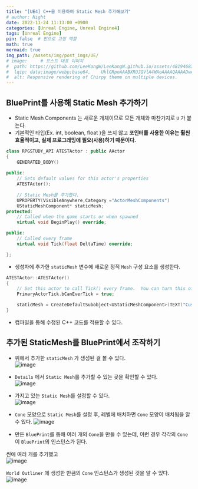 ```yaml
---
title: "[UE4] C++을 이용하여 Static Mesh 추가해보기"
# author: Night
date: 2022-11-24 11:13:00 +0900
categories: [Unreal Engine, Unreal Engine4]
tags: [Unreal Engine]
pin: false  # 핀으로 고정 역할
math: true
mermaid: true
img_path: /assets/img/post_imgs/UE/
# image:     # 포스트 대표 이미지
#  path: https://github.com/LeeKangW/LeeKangW.github.io/assets/48194683/7e5b8251-2544-4eea-b702-ad59aa404e9e
#  lqip: data:image/webp;base64,    UklGRpoAAABXRUJQVlA4WAoAAAAQAAAADwAABwAAQUxQSDIAAAARL0AmbZurmr57yyIiqE8oiG0bejIYEQTgqiDA9vqnsUSI6H+oAERp2HZ65qP/VIAWAFZQOCBCAAAA8AEAnQEqEAAIAAVAfCWkAALp8sF8rgRgAP7o9FDvMCkMde9PK7euH5M1m6VWoDXf2FkP3BqV0ZYbO6NA/VFIAAAA
#  alt: Responsive rendering of Chirpy theme on multiple devices.
---
```


## BluePrint를 사용해 Static Mesh 추가하기

- Static Mesh Components 는 새로운 개체이므로 모든 개체와 마찬가지로 `U` 가 붙는다.
- 기본적인 타입(Ex. int, boolean, float )을 쓰지 않고 **포인터를 사용한 이유는 훨씬 효율적이고, 실제 프로그래밍에 필요(사용)하기 때문이다.**
  
```cpp
class RPGSTUDY_API ATESTActor : public AActor
{
	GENERATED_BODY()
	
public:	
	// Sets default values for this actor's properties
	ATESTActor();
  
  	// Static Mesh를 추가했다.
  	UPROPERTY(VisibleAnywhere,Category ="ActorMeshComponents")
	UStaticMeshComponent* staticMesh;
protected:
	// Called when the game starts or when spawned
	virtual void BeginPlay() override;

public:	
	// Called every frame
	virtual void Tick(float DeltaTime) override;

};
```

- 생성자에 추가한 `staticMesh` 변수에 새로운 정적 `Mesh` 구성 요소를 생성한다.

```cpp
ATESTActor::ATESTActor()
{
 	// Set this actor to call Tick() every frame.  You can turn this off to improve performance if you don't need it.
	PrimaryActorTick.bCanEverTick = true;

	staticMesh = CreateDefaultSubobject<UStaticMeshComponent>(TEXT("CustomStaticMesh"));
}
```

- 컴파일을 통해 수정된 C++ 코드를 적용할 수 있다.


## 추가된 StaticMesh를 BluePrint에서 조작하기

- 위에서 추가한 `staticMesh` 가 생성된 걸 볼 수 있다.  
![image](https://user-images.githubusercontent.com/48194683/133039938-392616df-f565-4186-8a1f-8ba858c64e32.png)  

- `Details` 에서 `Static Mesh`를 추가할 수 있는 곳을 확인할 수 있다.  
![image](https://user-images.githubusercontent.com/48194683/133040082-4401c093-72ec-4939-9df3-2ff6996f70db.png)

- 가지고 있는 `Static Mesh`를 설정할 수 있다.  
![image](https://user-images.githubusercontent.com/48194683/133040580-fed63d61-c016-48bf-ac40-bd3358fbe2c8.png)

- `Cone` 모양으로 `Static Mesh`를 설정 후, 레벨에 배치하면 `Cone` 모양이 배치됨을 알 수 있다.
![image](https://user-images.githubusercontent.com/48194683/133040772-fc598132-9770-42c3-9b81-99a0c9f1f0e3.png)


- 만든 `BluePrint`를 통해 여러 개의 `Cone`을 만들 수 있는데, 이런 경우 각각의 `Cone`이 `BluePrint`의 인스턴스가 된다.  

씬에 여러 개를 추가했고  
![image](https://user-images.githubusercontent.com/48194683/133040948-0d805ed3-74f6-4955-b9c6-4963f903b8aa.png)  

`World Outliner` 에 생성한 만큼의 `Cone` 인스턴스가 생성된 것을 알 수 있다.  
![image](https://user-images.githubusercontent.com/48194683/133040981-8dafd429-d4d8-44b7-8ce9-ca4820fd9dc7.png)  

